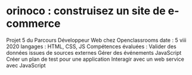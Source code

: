 # orinoco : construisez un site de e-commerce
Projet 5 du Parcours Développeur Web chez Openclassrooms
date : 5 viii 2020
langages : HTML, CSS, JS
Compétences évaluées :
Valider des données issues de sources externes
Gérer des événements JavaScript
Créer un plan de test pour une application
Interagir avec un web service avec JavaScript
